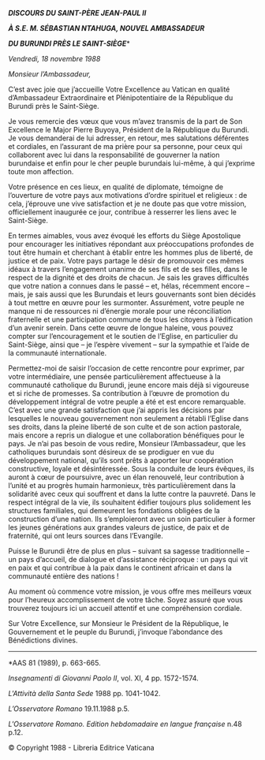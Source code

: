 ***DISCOURS DU SAINT-PÈRE JEAN-PAUL II***

***À S.E. M. SÉBASTIAN NTAHUGA, NOUVEL AMBASSADEUR***

***DU BURUNDI PRÈS LE SAINT-SIÈGE****

*Vendredi, 18 novembre 1988*

*Monsieur l’Ambassadeur,*

C’est avec joie que j’accueille Votre Excellence au Vatican en qualité d’Ambassadeur Extraordinaire et Plénipotentiaire de la République du Burundi près le Saint-Siège.

Je vous remercie des vœux que vous m’avez transmis de la part de Son Excellence le Major Pierre Buyoya, Président de la République du Burundi. Je vous demanderai de lui adresser, en retour, mes salutations déférentes et cordiales, en l’assurant de ma prière pour sa personne, pour ceux qui collaborent avec lui dans la responsabilité de gouverner la nation burundaise et enfin pour le cher peuple burundais lui-même, à qui j’exprime toute mon affection.

Votre présence en ces lieux, en qualité de diplomate, témoigne de l’ouverture de votre pays aux motivations d’ordre spirituel et religieux : de cela, j’éprouve une vive satisfaction et je ne doute pas que votre mission, officiellement inaugurée ce jour, contribue à resserrer les liens avec le Saint-Siège.

En termes aimables, vous avez évoqué les efforts du Siège Apostolique pour encourager les initiatives répondant aux préoccupations profondes de tout être humain et cherchant à établir entre les hommes plus de liberté, de justice et de paix. Votre pays partage le désir de promouvoir ces mêmes idéaux à travers l’engagement unanime de ses fils et de ses filles, dans le respect de la dignité et des droits de chacun. Je sais les graves difficultés que votre nation a connues dans le passé – et, hélas, récemment encore – mais, je sais aussi que les Burundais et leurs gouvernants sont bien décidés à tout mettre en œuvre pour les surmonter. Assurément, votre peuple ne manque ni de ressources ni d’énergie morale pour une réconciliation fraternelle et une participation commune de tous les citoyens à l’édification d’un avenir serein. Dans cette œuvre de longue haleine, vous pouvez compter sur l’encouragement et le soutien de l’Eglise, en particulier du Saint-Siège, ainsi que – je l’espère vivement – sur la sympathie et l’aide de la communauté internationale.

Permettez-moi de saisir l’occasion de cette rencontre pour exprimer, par votre intermédiaire, une pensée particulièrement affectueuse à la communauté catholique du Burundi, jeune encore mais déjà si vigoureuse et si riche de promesses. Sa contribution à l’œuvre de promotion du développement intégral de votre peuple a été et est encore remarquable. C’est avec une grande satisfaction que j’ai appris les décisions par lesquelles le nouveau gouvernement non seulement a rétabli l’Eglise dans ses droits, dans la pleine liberté de son culte et de son action pastorale, mais encore a repris un dialogue et une collaboration bénéfiques pour le pays. Je n’ai pas besoin de vous redire, Monsieur l’Ambassadeur, que les catholiques burundais sont désireux de se prodiguer en vue du développement national, qu’ils sont prêts à apporter leur coopération constructive, loyale et désintéressée. Sous la conduite de leurs évêques, ils auront à cœur de poursuivre, avec un élan renouvelé, leur contribution à l’unité et au progrès humain harmonieux, très particulièrement dans la solidarité avec ceux qui souffrent et dans la lutte contre la pauvreté. Dans le respect intégral de la vie, ils souhaitent édifier toujours plus solidement les structures familiales, qui demeurent les fondations obligées de la construction d’une nation. Ils s’emploieront avec un soin particulier à former les jeunes générations aux grandes valeurs de justice, de paix et de fraternité, qui ont leurs sources dans l’Evangile.

Puisse le Burundi être de plus en plus – suivant sa sagesse traditionnelle – un pays d’accueil, de dialogue et d’assistance réciproque : un pays qui vit en paix et qui contribue à la paix dans le continent africain et dans la communauté entière des nations !

Au moment où commence votre mission, je vous offre mes meilleurs vœux pour l’heureux accomplissement de votre tâche. Soyez assuré que vous trouverez toujours ici un accueil attentif et une compréhension cordiale.

Sur Votre Excellence, sur Monsieur le Président de la République, le Gouvernement et le peuple du Burundi, j’invoque l’abondance des Bénédictions divines.

* * *

*AAS 81 (1989), p. 663-665.

*Insegnamenti di Giovanni Paolo II*, vol. XI, 4 pp. 1572-1574.

*L'Attività della Santa Sede* 1988 pp. 1041-1042.

*L’Osservatore Romano* 19.11.1988 p.5.

*L'Osservatore Romano. Edition hebdomadaire en langue française* n.48 p.12.

© Copyright 1988 - Libreria Editrice Vaticana